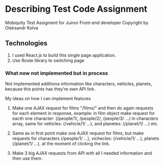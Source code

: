 # Describing Test Code Assignment

Mobiquity Test Assigment for Juinor Front-end developer
Copyright by Oleksandr Kolva

## Technologies

1. I used React.js to build this single page application.
2. Use Route library to switching page

### What now not implemented but in process

Not implemented additiona information like characters, vehicles, planets, because this points has they're own API link.

My ideas on how I can implement features

<!-- API (https://swapi.dev/api) -->

1. Make one AJAX request for films "/films/" and then do again requests for each element
   in response, example: in film object make request for eacth one character:
   (/people/1/, /people/2/, /people/3/ ...) in characters array, same for vehicles: (/vehicle/1/ ...),
   and planetes: (/planet/1/ ...) etc.
   <!-- Bad decision because it needs send a lot of requests. -->
   
   <!-- ---------------------------------------------------------------------- -->
2. Same as in first point make one AJAX request for films, but make requests for
   characters (/people/1/ ...), vichecles: (/vehicle/1/ ...),
   planets (/planet/1/ ...), at the moment of clicking the link.
  <!-- Again bad desicion because a lot of request as in first point. -->

   <!-- ---------------------------------------------------------------------- -->
3. Make 3 big AJAX requests from API with all I needed information and then use them.
<!-- I think this is good desicion because better get big amount of information than big amount of requests -->
